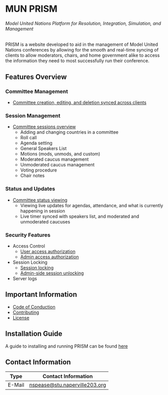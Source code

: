 # MUN PRISM
###### Model United Nations Platform for Resolution, Integration, Simulation, and Management

PRISM is a website developed to aid in the management of Model United Nations conferences by allowing for the smooth and real-time syncing of clients to allow moderators, chairs, and home government alike to access the information they need to most successfully run their conference.

## Features Overview

### Committee Management
- [Committee creation, editing, and deletion synced across clients](./docs/user/committee.md)

### Session Management
- [Committee sessions overview](./docs/user/session.md)
  - Adding and changing countries in a committee
  - Roll call
  - Agenda setting
  - General Speakers List
  - Motions (mods, unmods, and custom)
  - Moderated caucus management
  - Unmoderated caucus management
  - Voting procedure
  - Chair notes

### Status and Updates
- [Committee status viewing](./docs/user/status.md)
  - Viewing live updates for agendas, attendance, and what is currently happening in session
  - Live timer synced with speakers list, and moderated and unmoderated caucuses

### Security Features
* Access Control
  - [User access authorization](./docs/user/userAuth.md)
  - [Admin access authorization](./docs/user/adminAuth.md)
* Session Locking
  - [Session locking](./docs/user/locking.md)
  - [Admin-side session unlocking](./docs/user/unlocking.md)
* Server logs

## Important Information
* [Code of Conduction](./CODE_OF_CONDUCT.md)
* [Contributing](./CONTRIBUTING.md)
* [License](./LICENSE)

## Installation Guide
A guide to installing and running PRISM can be found [here](./docs/user/installing.md)

## Contact Information

| Type | Contact Information |
|-------------|----------------------------------|
| E-Mail      | nspease@stu.naperville203.org    |
